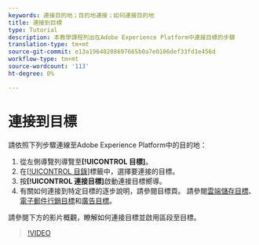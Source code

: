 ```yaml
---
keywords: 連接目的地；目的地連接；如何連接目的地
title: 連接到目標
type: Tutorial
description: 本教學課程列出在Adobe Experience Platform中連接目標的步驟
translation-type: tm+mt
source-git-commit: e13a19640208697665b0a7e0106def33fd1e456d
workflow-type: tm+mt
source-wordcount: '113'
ht-degree: 0%

---
```



# 連接到目標

請依照下列步驟連線至Adobe Experience Platform中的目的地：

1. 從左側導覽列導覽至&#x200B;**[!UICONTROL 目標]**。
2. 在[[!UICONTROL 目錄]](./destinations-workspace.md#catalog)標籤中，選擇要連接的目標。
3. 按&#x200B;**[!UICONTROL 連接目標]**&#x200B;啟動連接目標嚮導。
4. 有關如何連接到特定目標的逐步說明，請參閱目標頁。 請參閱[雲端儲存目標](../catalog/cloud-storage/workflow.md)、[電子郵件行銷目標](../catalog/email-marketing/overview.md)和[廣告目標](../catalog/advertising/overview.md)。

請參閱下方的影片概觀，瞭解如何連接目標並啟用區段至目標。

>[!VIDEO](https://video.tv.adobe.com/v/29710?quality=12)
